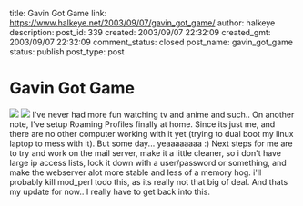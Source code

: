 title: Gavin Got Game
link: https://www.halkeye.net/2003/09/07/gavin_got_game/
author: halkeye
description: 
post_id: 339
created: 2003/09/07 22:32:09
created_gmt: 2003/09/07 22:32:09
comment_status: closed
post_name: gavin_got_game
status: publish
post_type: post

# Gavin Got Game

![](http://farm3.static.flickr.com/2773/4201688685_95deeee9ac_t.jpg) ![](http://farm3.static.flickr.com/2786/4201688511_0d1e3ddb3e_t.jpg) I've never had more fun watching tv and anime and such.. On another note, I've setup Roaming Profiles finally at home. Since its just me, and there are no other computer working with it yet (trying to dual boot my linux laptop to mess with it). But some day... yeaaaaaaaa :) Next steps for me are to try and work on the mail server, make it a little cleaner, so i don't have large ip access lists, lock it down with a user/password or something, and make the webserver alot more stable and less of a memory hog. i'll probably kill mod_perl todo this, as its really not that big of deal. And thats my update for now.. I really have to get back into this.